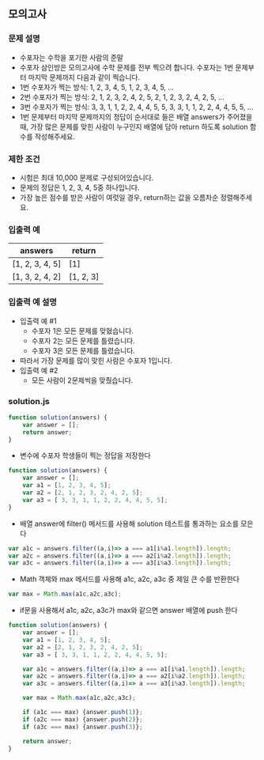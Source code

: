## 모의고사

### 문제 설명
- 수포자는 수학을 포기한 사람의 준말
- 수포자 삼인방은 모의고사에 수학 문제를 전부 찍으려 합니다. 수포자는 1번 문제부터 마지막 문제까지 다음과 같이 찍습니다.
- 1번 수포자가 찍는 방식: 1, 2, 3, 4, 5, 1, 2, 3, 4, 5, ...
- 2번 수포자가 찍는 방식: 2, 1, 2, 3, 2, 4, 2, 5, 2, 1, 2, 3, 2, 4, 2, 5, ...
- 3번 수포자가 찍는 방식: 3, 3, 1, 1, 2, 2, 4, 4, 5, 5, 3, 3, 1, 1, 2, 2, 4, 4, 5, 5, ...
- 1번 문제부터 마지막 문제까지의 정답이 순서대로 들은 배열 answers가 주어졌을 때, 가장 많은 문제를 맞힌 사람이 누구인지 배열에 담아 return 하도록 solution 함수를 작성해주세요.

### 제한 조건
- 시험은 최대 10,000 문제로 구성되어있습니다.
- 문제의 정답은 1, 2, 3, 4, 5중 하나입니다.
- 가장 높은 점수를 받은 사람이 여럿일 경우, return하는 값을 오름차순 정렬해주세요.

### 입출력 예
answers|return
|------|---------------|
[1, 2, 3, 4, 5]|[1]
[1, 3, 2, 4, 2]|[1, 2, 3]

### 입출력 예 설명
- 입출력 예 #1
    - 수포자 1은 모든 문제를 맞혔습니다.
    - 수포자 2는 모든 문제를 틀렸습니다.
    - 수포자 3은 모든 문제를 틀렸습니다.
- 따라서 가장 문제를 많이 맞힌 사람은 수포자 1입니다.
- 입출력 예 #2
    - 모든 사람이 2문제씩을 맞췄습니다.

### solution.js
````javascript
function solution(answers) {
    var answer = [];
    return answer;
}
````

- 변수에 수포자 학생들이 찍는 정답을 저장한다

````javascript
function solution(answers) {
    var answer = [];
    var a1 = [1, 2, 3, 4, 5];
    var a2 = [2, 1, 2, 3, 2, 4, 2, 5];
    var a3 = [ 3, 3, 1, 1, 2, 2, 4, 4, 5, 5];
}
````

- 배열 answer에 filter() 메서드를 사용해 solution 테스트를 통과하는 요소를 모은다

````javascript
var a1c = answers.filter((a,i)=> a === a1[i%a1.length]).length;
var a2c = answers.filter((a,i)=> a === a2[i%a2.length]).length;
var a3c = answers.filter((a,i)=> a === a3[i%a3.length]).length;

````

- Math 객체와 max 메서드를 사용해 a1c, a2c, a3c 중 제일 큰 수를 반환한다

````javascript
var max = Math.max(a1c,a2c,a3c);
````

- if문을 사용해서 a1c, a2c, a3c가 max와 같으면 answer 배열에 push 한다

````javascript
function solution(answers) {
    var answer = [];
    var a1 = [1, 2, 3, 4, 5];
    var a2 = [2, 1, 2, 3, 2, 4, 2, 5];
    var a3 = [ 3, 3, 1, 1, 2, 2, 4, 4, 5, 5];

    var a1c = answers.filter((a,i)=> a === a1[i%a1.length]).length;
    var a2c = answers.filter((a,i)=> a === a2[i%a2.length]).length;
    var a3c = answers.filter((a,i)=> a === a3[i%a3.length]).length;

    var max = Math.max(a1c,a2c,a3c);

    if (a1c === max) {answer.push(1)};
    if (a2c === max) {answer.push(2)};
    if (a3c === max) {answer.push(3)};

    return answer;
}
````